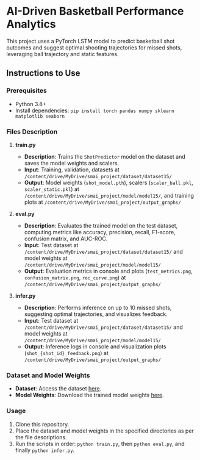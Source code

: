 # AI-Driven Basketball Performance Analytics

This project uses a PyTorch LSTM model to predict basketball shot outcomes and suggest optimal shooting trajectories for missed shots, leveraging ball trajectory and static features.

## Instructions to Use

### Prerequisites
- Python 3.8+
- Install dependencies: `pip install torch pandas numpy sklearn matplotlib seaborn`

### Files Description

1. **train.py**
   - **Description**: Trains the `ShotPredictor` model on the dataset and saves the model weights and scalers.
   - **Input**: Training, validation, datasets at `/content/drive/MyDrive/smai_project/dataset/dataset15/`
   - **Output**: Model weights (`shot_model.pth`), scalers (`scaler_ball.pkl`, `scaler_static.pkl`) at `/content/drive/MyDrive/smai_project/model/model15/`, and training plots at `/content/drive/MyDrive/smai_project/output_graphs/`

2. **eval.py**
   - **Description**: Evaluates the trained model on the test dataset, computing metrics like accuracy, precision, recall, F1-score, confusion matrix, and AUC-ROC.
   - **Input**: Test dataset at `/content/drive/MyDrive/smai_project/dataset/dataset15/` and model weights at `/content/drive/MyDrive/smai_project/model/model15/`
   - **Output**: Evaluation metrics in console and plots (`test_metrics.png`, `confusion_matrix.png`, `roc_curve.png`) at `/content/drive/MyDrive/smai_project/output_graphs/`

3. **infer.py**
   - **Description**: Performs inference on up to 10 missed shots, suggesting optimal trajectories, and visualizes feedback.
   - **Input**: Test dataset at `/content/drive/MyDrive/smai_project/dataset/dataset15/` and model weights at `/content/drive/MyDrive/smai_project/model/model15/`
   - **Output**: Inference logs in console and visualization plots (`shot_{shot_id}_feedback.png`) at `/content/drive/MyDrive/smai_project/output_graphs/`

### Dataset and Model Weights
- **Dataset**: Access the dataset [here](https://drive.google.com/drive/folders/1hPWqSlkWbCqs7E1m6KvizrVXvLOix-KA?usp=drive_link).
- **Model Weights**: Download the trained model weights [here](https://drive.google.com/drive/folders/13GeHyJfwCHUMA-CUH_1ioNbgEkOW_nYg?usp=drive_link).

### Usage
1. Clone this repository.
2. Place the dataset and model weights in the specified directories as per the file descriptions.
3. Run the scripts in order: `python train.py`, then `python eval.py`, and finally `python infer.py`.
